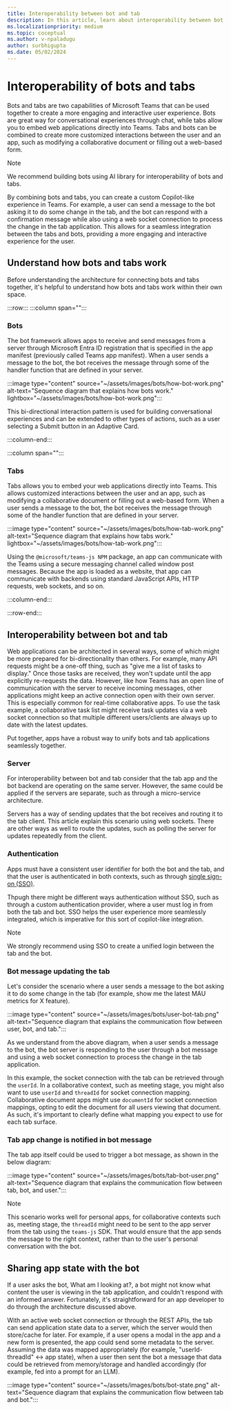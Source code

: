 ```yaml
---
title: Interoperability between bot and tab
description: In this article, learn about interoperability between bot and tab.
ms.localizationpriority: medium
ms.topic: coceptual
ms.author: v-npaladugu
author: surbhigupta
ms.date: 05/02/2024
---
```


# Interoperability of bots and tabs

Bots and tabs are two capabilities of Microsoft Teams that can be used together to create a more engaging and interactive user experience. Bots are great way for conversational experiences through chat, while tabs allow you to embed web applications directly into Teams. Tabs and bots can be combined to create more customized interactions between the user and an app, such as modifying a collaborative document or filling out a web-based form.

> [!NOTE]
> We recommend building bots using AI library for interoperability of bots and tabs.

By combining bots and tabs, you can create a custom Copilot-like experience in Teams. For example, a user can send a message to the bot asking it to do some change in the tab, and the bot can respond with a confirmation message while also using a web socket connection to process the change in the tab application. This allows for a seamless integration between the tabs and bots, providing a more engaging and interactive experience for the user.

## Understand how bots and tabs work 

Before understanding the architecture for connecting bots and tabs together, it's helpful to understand how bots and tabs work within their own space. 

:::row:::
:::column span="":::

### Bots

The bot framework allows apps to receive and send messages from a server through Microsoft Entra ID registration that is specified in the app manifest (previously called Teams app manifest). When a user sends a message to the bot, the bot receives the message through some of the handler function that are defined in your server. 

:::image type="content" source="~/assets/images/bots/how-bot-work.png" alt-text="Sequence diagram that explains how bots work." lightbox="~/assets/images/bots/how-bot-work.png":::

This bi-directional interaction pattern is used for building conversational experiences and can be extended to other types of actions, such as a user selecting a Submit button in an Adaptive Card. 

:::column-end:::

:::column span="":::

### Tabs

Tabs allows you to embed your web applications directly into Teams. This allows customized interactions between the user and an app, such as modifying a collaborative document or filling out a web-based form. When a user sends a message to the bot, the bot receives the message through some of the handler function that are defined in your server. 

:::image type="content" source="~/assets/images/bots/how-tab-work.png" alt-text="Sequence diagram that explains how tabs work." lightbox="~/assets/images/bots/how-tab-work.png":::

Using the `@microsoft/teams-js NPM` package, an app can communicate with the Teams using a secure messaging channel called window post messages. Because the app is loaded as a website, that app can communicate with backends using standard JavaScript APIs, HTTP requests, web sockets, and so on. 

:::column-end:::

:::row-end:::

## Interoperability between bot and tab

Web applications can be architected in several ways, some of which might be more prepared for bi-directionality than others. For example, many API requests might be a one-off thing, such as "give me a list of tasks to display." Once those tasks are received, they won't update until the app explicitly re-requests the data. However, like how Teams has an open line of communication with the server to receive incoming messages, other applications might keep an active connection open with their own server. This is especially common for real-time collaborative apps. To use the task example, a collaborative task list might receive task updates via a web socket connection so that multiple different users/clients are always up to date with the latest updates. 

Put together, apps have a robust way to unify bots and tab applications seamlessly together.

### Server

For interoperability between bot and tab consider that the tab app and the bot backend are operating on the same server. However, the same could be applied if the servers are separate, such as through a micro-service architecture. 

Servers has a way of sending updates that the bot receives and routing it to the tab client. This article explain this scenario using web sockets. There are other ways as well to route the updates, such as polling the server for updates repeatedly from the client. 

### Authentication

Apps must have a consistent user identifier for both the bot and the tab, and that the user is authenticated in both contexts, such as through [single sign-on (SSO)](~/concepts/authentication/authentication.md). 

Thpugh there might be different ways authentication without SSO, such as through a custom authentication provider, where a user must log in from both the tab and bot. SSO helps the user experience more seamlessly integrated, which is imperative for this sort of copilot-like integration.

> [!Note]
> We strongly recommend using SSO to create a unified login between the tab and the bot. 

### Bot message updating the tab

Let's consider the scenario where a user sends a message to the bot asking it to do some change in the tab (for example, show me the latest MAU metrics for X feature). 

:::image type="content" source="~/assets/images/bots/user-bot-tab.png" alt-text="Sequence diagram that explains the communication flow between user, bot, and tab.":::

As we understand from the above diagram, when a user sends a message to the bot, the bot server is responding to the user through a bot message and using a web socket connection to process the change in the tab application. 

In this example, the socket connection with the tab can be retrieved through the `userId`. In a collaborative context, such as meeting stage, you might also want to use `userId` and `threadId` for socket connection mapping. Collaborative document apps might use `documentId` for socket connection mappings, opting to edit the document for all users viewing that document. As such, it's important to clearly define what mapping you expect to use for each tab surface. 

### Tab app change is notified in bot message

The tab app itself could be used to trigger a bot message, as shown in the below diagram: 

:::image type="content" source="~/assets/images/bots/tab-bot-user.png" alt-text="Sequence diagram that explains the communication flow between tab, bot, and user.":::

> [!NOTE]
> This scenario works well for personal apps, for collaborative contexts such as, meeting stage, the `threadId` might need to be sent to the app server from the tab using the `teams-js` SDK. That would ensure that the app sends the message to the right context, rather than to the user's personal conversation with the bot. 

## Sharing app state with the bot 

If a user asks the bot, What am I looking at?, a bot might not know what content the user is viewing in the tab application, and couldn't respond with an informed answer. Fortunately, it's straightforward for an app developer to do through the architecture discussed above.

With an active web socket connection or through the REST APIs, the tab can send application state data to a server, which the server would then store/cache for later. For example, if a user opens a modal in the app and a new form is presented, the app could send some metadata to the server. Assuming the data was mapped appropriately (for example, "userId-threadId" <-> app state), when a user then sent the bot a message that data could be retrieved from memory/storage and handled accordingly (for example, fed into a prompt for an LLM). 

:::image type="content" source="~/assets/images/bots/bot-state.png" alt-text="Sequence diagram that explains the communication flow between tab and bot.":::